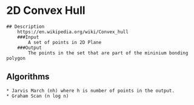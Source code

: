 # 2D Convex Hull

	## Description
		https://en.wikipedia.org/wiki/Convex_hull
		###Input
			A set of points in 2D Plane 
		###Output 
			The points in the set that are part of the mininium bonding polygon
## Algorithms
	* Jarvis March (nh) where h is number of points in the output. 
	* Graham Scan (n log n)
